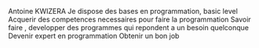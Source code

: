 Antoine KWIZERA
Je dispose des bases en programmation, basic level
Acquerir des competences necessaires pour faire la programmation
Savoir faire , developper des programmes qui repondent a un besoin quelconque
Devenir expert en programmation
Obtenir un bon job
